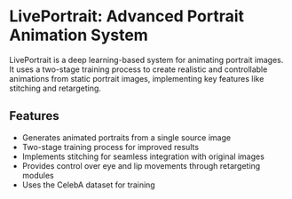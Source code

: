 # LivePortrait: Advanced Portrait Animation System

LivePortrait is a deep learning-based system for animating portrait images. It uses a two-stage training process to create realistic and controllable animations from static portrait images, implementing key features like stitching and retargeting.

## Features

- Generates animated portraits from a single source image
- Two-stage training process for improved results
- Implements stitching for seamless integration with original images
- Provides control over eye and lip movements through retargeting modules
- Uses the CelebA dataset for training